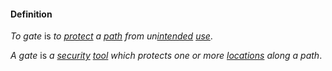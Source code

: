 #### Definition

*To gate* is *to [protect](https://github.com/gcassel/Modular-Organization-Terminology/blob/master/terms/protect.md) a [path](https://github.com/gcassel/Modular-Organization-Terminology/blob/master/terms/path.md) from un[intended](https://github.com/gcassel/Modular-Organization-Terminology/blob/master/terms/intend.md) [use](https://github.com/gcassel/Modular-Organization-Terminology/blob/master/terms/use.md)*.

*A gate* is *a [security](https://github.com/gcassel/Modular-Organization-Terminology/blob/master/terms/secure.md) [tool](https://github.com/gcassel/Modular-Organization-Terminology/blob/master/terms/tool.md) which protects one or more [locations](https://github.com/gcassel/Modular-Organization-Terminology/blob/master/terms/locate.md) along a path*.
